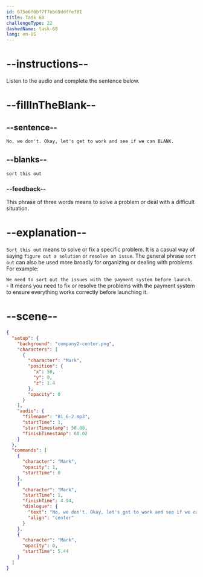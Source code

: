 ```yaml
---
id: 675e6f0bf7f7eb69ddffef81
title: Task 68
challengeType: 22
dashedName: task-68
lang: en-US
---
```


<!-- (audio) Mark: No, we don't. Okay, let's get to work and see if we can sort this out. -->

# --instructions--

Listen to the audio and complete the sentence below.

# --fillInTheBlank--

## --sentence--

`No, we don't. Okay, let's get to work and see if we can BLANK.`

## --blanks--

`sort this out`

### --feedback--

This phrase of three words means to solve a problem or deal with a difficult situation.

# --explanation--

`Sort this out` means to solve or fix a specific problem. It is a casual way of saying `figure out a solution` or `resolve an issue`. The general phrase `sort out` can also be used more broadly for organizing or dealing with problems. For example:

`We need to sort out the issues with the payment system before launch.` - It means you need to fix or resolve the problems with the payment system to ensure everything works correctly before launching it.

# --scene--

```json
{
  "setup": {
    "background": "company2-center.png",
    "characters": [
      {
        "character": "Mark",
        "position": {
          "x": 50,
          "y": 0,
          "z": 1.4
        },
        "opacity": 0
      }
    ],
    "audio": {
      "filename": "B1_6-2.mp3",
      "startTime": 1,
      "startTimestamp": 56.08,
      "finishTimestamp": 60.02
    }
  },
  "commands": [
    {
      "character": "Mark",
      "opacity": 1,
      "startTime": 0
    },
    {
      "character": "Mark",
      "startTime": 1,
      "finishTime": 4.94,
      "dialogue": {
        "text": "No, we don't. Okay, let's get to work and see if we can sort this out.",
        "align": "center"
      }
    },
    {
      "character": "Mark",
      "opacity": 0,
      "startTime": 5.44
    }
  ]
}
```
